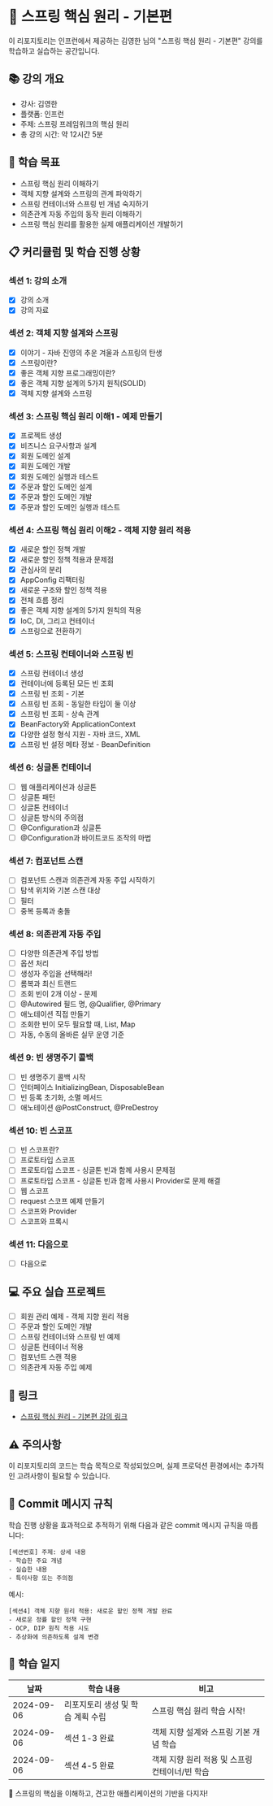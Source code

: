# 🌱 스프링 핵심 원리 - 기본편

이 리포지토리는 인프런에서 제공하는 김영한 님의 "스프링 핵심 원리 - 기본편" 강의를 학습하고 실습하는 공간입니다.

## 📚 강의 개요
- 강사: 김영한
- 플랫폼: 인프런
- 주제: 스프링 프레임워크의 핵심 원리
- 총 강의 시간: 약 12시간 5분

## 🎯 학습 목표
- 스프링 핵심 원리 이해하기
- 객체 지향 설계와 스프링의 관계 파악하기
- 스프링 컨테이너와 스프링 빈 개념 숙지하기
- 의존관계 자동 주입의 동작 원리 이해하기
- 스프링 핵심 원리를 활용한 실제 애플리케이션 개발하기

## 📋 커리큘럼 및 학습 진행 상황
### 섹션 1: 강의 소개
- [x] 강의 소개
- [x] 강의 자료

### 섹션 2: 객체 지향 설계와 스프링
- [x] 이야기 - 자바 진영의 추운 겨울과 스프링의 탄생
- [x] 스프링이란?
- [x] 좋은 객체 지향 프로그래밍이란?
- [x] 좋은 객체 지향 설계의 5가지 원칙(SOLID)
- [x] 객체 지향 설계와 스프링

### 섹션 3: 스프링 핵심 원리 이해1 - 예제 만들기
- [x] 프로젝트 생성
- [x] 비즈니스 요구사항과 설계
- [x] 회원 도메인 설계
- [x] 회원 도메인 개발
- [x] 회원 도메인 실행과 테스트
- [x] 주문과 할인 도메인 설계
- [x] 주문과 할인 도메인 개발
- [x] 주문과 할인 도메인 실행과 테스트

### 섹션 4: 스프링 핵심 원리 이해2 - 객체 지향 원리 적용
- [x] 새로운 할인 정책 개발
- [x] 새로운 할인 정책 적용과 문제점
- [x] 관심사의 분리
- [x] AppConfig 리팩터링
- [x] 새로운 구조와 할인 정책 적용
- [x] 전체 흐름 정리
- [x] 좋은 객체 지향 설계의 5가지 원칙의 적용
- [x] IoC, DI, 그리고 컨테이너
- [x] 스프링으로 전환하기

### 섹션 5: 스프링 컨테이너와 스프링 빈
- [x] 스프링 컨테이너 생성
- [x] 컨테이너에 등록된 모든 빈 조회
- [x] 스프링 빈 조회 - 기본
- [x] 스프링 빈 조회 - 동일한 타입이 둘 이상
- [x] 스프링 빈 조회 - 상속 관계
- [x] BeanFactory와 ApplicationContext
- [x] 다양한 설정 형식 지원 - 자바 코드, XML
- [x] 스프링 빈 설정 메타 정보 - BeanDefinition

### 섹션 6: 싱글톤 컨테이너
- [ ] 웹 애플리케이션과 싱글톤
- [ ] 싱글톤 패턴
- [ ] 싱글톤 컨테이너
- [ ] 싱글톤 방식의 주의점
- [ ] @Configuration과 싱글톤
- [ ] @Configuration과 바이트코드 조작의 마법

### 섹션 7: 컴포넌트 스캔
- [ ] 컴포넌트 스캔과 의존관계 자동 주입 시작하기
- [ ] 탐색 위치와 기본 스캔 대상
- [ ] 필터
- [ ] 중복 등록과 충돌

### 섹션 8: 의존관계 자동 주입
- [ ] 다양한 의존관계 주입 방법
- [ ] 옵션 처리
- [ ] 생성자 주입을 선택해라!
- [ ] 롬복과 최신 트랜드
- [ ] 조회 빈이 2개 이상 - 문제
- [ ] @Autowired 필드 명, @Qualifier, @Primary
- [ ] 애노테이션 직접 만들기
- [ ] 조회한 빈이 모두 필요할 때, List, Map
- [ ] 자동, 수동의 올바른 실무 운영 기준

### 섹션 9: 빈 생명주기 콜백
- [ ] 빈 생명주기 콜백 시작
- [ ] 인터페이스 InitializingBean, DisposableBean
- [ ] 빈 등록 초기화, 소멸 메서드
- [ ] 애노테이션 @PostConstruct, @PreDestroy

### 섹션 10: 빈 스코프
- [ ] 빈 스코프란?
- [ ] 프로토타입 스코프
- [ ] 프로토타입 스코프 - 싱글톤 빈과 함께 사용시 문제점
- [ ] 프로토타입 스코프 - 싱글톤 빈과 함께 사용시 Provider로 문제 해결
- [ ] 웹 스코프
- [ ] request 스코프 예제 만들기
- [ ] 스코프와 Provider
- [ ] 스코프와 프록시

### 섹션 11: 다음으로
- [ ] 다음으로

## 💻 주요 실습 프로젝트
- [ ] 회원 관리 예제 - 객체 지향 원리 적용
- [ ] 주문과 할인 도메인 개발
- [ ] 스프링 컨테이너와 스프링 빈 예제
- [ ] 싱글톤 컨테이너 적용
- [ ] 컴포넌트 스캔 적용
- [ ] 의존관계 자동 주입 예제

## 🔗 링크
- [스프링 핵심 원리 - 기본편 강의 링크](https://www.inflearn.com/course/스프링-핵심-원리-기본편)

## ⚠️ 주의사항
이 리포지토리의 코드는 학습 목적으로 작성되었으며, 실제 프로덕션 환경에서는 추가적인 고려사항이 필요할 수 있습니다.

## 📌 Commit 메시지 규칙
학습 진행 상황을 효과적으로 추적하기 위해 다음과 같은 commit 메시지 규칙을 따릅니다:

```
[섹션번호] 주제: 상세 내용
- 학습한 주요 개념
- 실습한 내용
- 특이사항 또는 주의점
```

예시:
```
[섹션4] 객체 지향 원리 적용: 새로운 할인 정책 개발 완료
- 새로운 정률 할인 정책 구현
- OCP, DIP 원칙 적용 시도
- 추상화에 의존하도록 설계 변경
```

## 📅 학습 일지
| 날짜 | 학습 내용              | 비고 |
|------|--------------------|--|
| 2024-09-06 | 리포지토리 생성 및 학습 계획 수립 | 스프링 핵심 원리 학습 시작! |
| 2024-09-06 | 섹션 1-3 완료          | 객체 지향 설계와 스프링 기본 개념 학습 |
| 2024-09-06 | 섹션 4-5 완료          | 객체 지향 원리 적용 및 스프링 컨테이너/빈 학습 |

🌱 스프링의 핵심을 이해하고, 견고한 애플리케이션의 기반을 다지자!